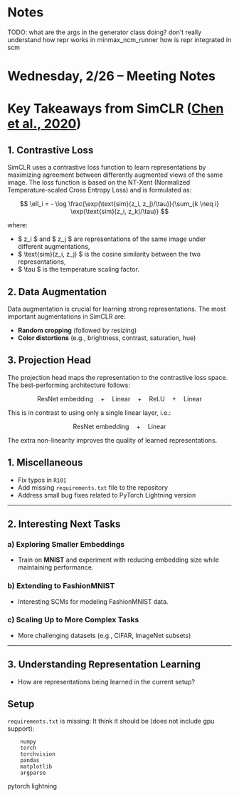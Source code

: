 # Notes
TODO:
what are the args in the generator class doing?
don't really understand how repr works in minmax_ncm_runner
how is repr integrated in scm

# **Wednesday, 2/26 – Meeting Notes**

# Key Takeaways from SimCLR ([Chen et al., 2020](https://arxiv.org/abs/2002.05709))

## 1. Contrastive Loss
SimCLR uses a contrastive loss function to learn representations by maximizing agreement between differently augmented views of the same image. The loss function is based on the NT-Xent (Normalized Temperature-scaled Cross Entropy Loss) and is formulated as:

$$
\ell_i = - \log \frac{\exp(\text{sim}(z_i, z_j)/\tau)}{\sum_{k \neq i} \exp(\text{sim}(z_i, z_k)/\tau)}
$$

where:
- $ z_i $ and $ z_j $ are representations of the same image under different augmentations,
- $ \text{sim}(z_i, z_j) $ is the cosine similarity between the two representations,
- $ \tau $ is the temperature scaling factor.

## 2. Data Augmentation
Data augmentation is crucial for learning strong representations. The most important augmentations in SimCLR are:
- **Random cropping** (followed by resizing)
- **Color distortions** (e.g., brightness, contrast, saturation, hue)

## 3. Projection Head
The projection head maps the representation to the contrastive loss space. The best-performing architecture follows:

$$
\text{ResNet embedding} \quad + \quad \text{Linear} \quad + \quad \text{ReLU} \quad + \quad \text{Linear}
$$

This is in contrast to using only a single linear layer, i.e.:

$$
\text{ResNet embedding} \quad + \quad \text{Linear}
$$

The extra non-linearity improves the quality of learned representations.

## **1. Miscellaneous**
- Fix typos in `R101`
- Add missing `requirements.txt` file to the repository
- Address small bug fixes related to PyTorch Lightning version

---

## **2. Interesting Next Tasks**
### **a) Exploring Smaller Embeddings**
- Train on **MNIST** and experiment with reducing embedding size while maintaining performance.

### **b) Extending to FashionMNIST**
- Interesting SCMs for modeling FashionMNIST data.

### **c) Scaling Up to More Complex Tasks**
- More challenging datasets (e.g., CIFAR, ImageNet subsets)

---

## **3. Understanding Representation Learning**
- How are representations being learned in the current setup?



## Setup
`requirements.txt` is missing:
It think it should be (does not include gpu support):
```
    numpy
    torch
    torchvision
    pandas
    matplotlib
    argparse
```
pytorch lightning
